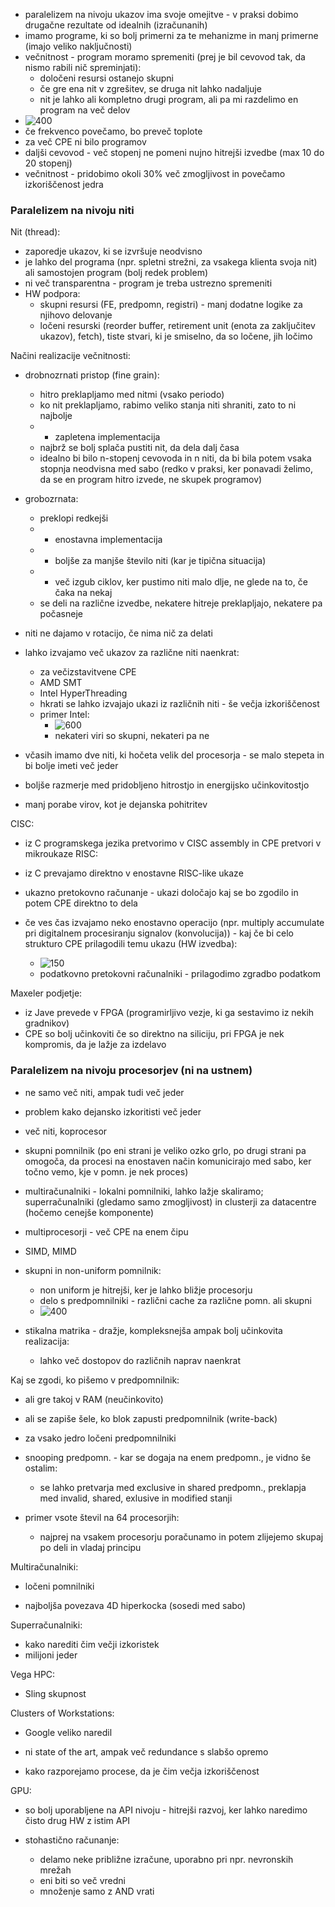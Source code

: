 - paralelizem na nivoju ukazov ima svoje omejitve - v praksi dobimo drugačne rezultate od idealnih (izračunanih)
- imamo programe, ki so bolj primerni za te mehanizme in manj primerne (imajo veliko naključnosti)
- večnitnost - program moramo spremeniti (prej je bil cevovod tak, da nismo rabili nič spreminjati):
	- določeni resursi ostanejo skupni
	- če gre ena nit v zgrešitev, se druga nit lahko nadaljuje
	- nit je lahko ali kompletno drugi program, ali pa mi razdelimo en program na več delov
- ![400](../../Images2/Pasted%20image%2020250114102956.png)
- če frekvenco povečamo, bo preveč toplote
- za več CPE ni bilo programov
- daljši cevovod - več stopenj ne pomeni nujno hitrejši izvedbe (max 10 do 20 stopenj)
- večnitnost - pridobimo okoli 30% več zmogljivost in povečamo izkoriščenost jedra

### Paralelizem na nivoju niti
Nit (thread):
- zaporedje ukazov, ki se izvršuje neodvisno
- je lahko del programa (npr. spletni strežni, za vsakega klienta svoja nit) ali samostojen program (bolj redek problem)
- ni več transparentna - program je treba ustrezno spremeniti
- HW podpora:
	- skupni resursi (FE, predpomn, registri) - manj dodatne logike za njihovo delovanje
	- ločeni resurski (reorder buffer, retirement unit (enota za zaključitev ukazov), fetch), tiste stvari, ki je smiselno, da so ločene, jih ločimo

Načini realizacije večnitnosti:
- drobnozrnati pristop (fine grain):
	- hitro preklapljamo med nitmi (vsako periodo)
	- ko nit preklapljamo, rabimo veliko stanja niti shraniti, zato to ni najbolje
	- - zapletena implementacija
	- najbrž se bolj splača pustiti nit, da dela dalj časa
	- idealno bi bilo n-stopenj cevovoda in n niti, da bi bila potem vsaka stopnja neodvisna med sabo (redko v praksi, ker ponavadi želimo, da se en program hitro izvede, ne skupek programov)
- grobozrnata:
	- preklopi redkejši
	- + enostavna implementacija
	- + boljše za manjše število niti (kar je tipična situacija)
	- - več izgub ciklov, ker pustimo niti malo dlje, ne glede na to, če čaka na nekaj
	- se deli na različne izvedbe, nekatere hitreje preklapljajo, nekatere pa počasneje

- niti ne dajamo v rotacijo, če nima nič za delati

- lahko izvajamo več ukazov za različne niti naenkrat:
	- za večizstavitvene CPE
	- AMD SMT
	- Intel HyperThreading
	- hkrati se lahko izvajajo ukazi iz različnih niti - še večja izkoriščenost
	- primer Intel:
		- ![600](../../Images2/Pasted%20image%2020250114105049.png)
		- nekateri viri so skupni, nekateri pa ne

- včasih imamo dve niti, ki hočeta velik del procesorja - se malo stepeta in bi bolje imeti več jeder
- boljše razmerje med pridobljeno hitrostjo in energijsko učinkovitostjo
- manj porabe virov, kot je dejanska pohitritev

CISC:
- iz C programskega jezika pretvorimo v CISC assembly in CPE pretvori v mikroukaze
RISC:
- iz C prevajamo direktno v enostavne RISC-like ukaze

- ukazno pretokovno računanje - ukazi določajo kaj se bo zgodilo in potem CPE direktno to dela
- če ves čas izvajamo neko enostavno operacijo (npr. multiply accumulate pri digitalnem procesiranju signalov (konvolucija)) - kaj če bi celo strukturo CPE prilagodili temu ukazu (HW izvedba):
	- ![150](../../Images2/Pasted%20image%2020250114105820.png)
	- podatkovno pretokovni računalniki - prilagodimo zgradbo podatkom

Maxeler podjetje:
- iz Jave prevede v FPGA (programirljivo vezje, ki ga sestavimo iz nekih gradnikov)
- CPE so bolj učinkoviti če so direktno na siliciju, pri FPGA je nek kompromis, da je lažje za izdelavo

### Paralelizem na nivoju procesorjev (ni na ustnem)

- ne samo več niti, ampak tudi več jeder
- problem kako dejansko izkoritisti več jeder

- več niti, koprocesor
- skupni pomnilnik (po eni strani je veliko ozko grlo, po drugi strani pa omogoča, da procesi na enostaven način komunicirajo med sabo, ker točno vemo, kje v pomn. je nek proces)
- multiračunalniki - lokalni pomnilniki, lahko lažje skaliramo; superračunalniki (gledamo samo zmogljivost) in clusterji za datacentre (hočemo cenejše komponente)
- multiprocesorji - več CPE na enem čipu

- SIMD, MIMD
- skupni in non-uniform pomnilnik:
	- non uniform je hitrejši, ker je lahko bližje procesorju
	- delo s predpomnilniki - različni cache za različne pomn. ali skupni
	- ![400](../../Images2/Pasted%20image%2020250114112940.png)
- stikalna matrika - dražje, kompleksnejša ampak bolj učinkovita realizacija:
	- lahko več dostopov do različnih naprav naenkrat

Kaj se zgodi, ko pišemo v predpomnilnik:
- ali gre takoj v RAM (neučinkovito)
- ali se zapiše šele, ko blok zapusti predpomnilnik (write-back)
- za vsako jedro ločeni predpomnilniki
- snooping predpomn. - kar se dogaja na enem predpomn., je vidno še ostalim:
	- se lahko pretvarja med exclusive in shared predpomn., preklapja med invalid, shared, exlusive in modified stanji

- primer vsote števil na 64 procesorjih:
	- najprej na vsakem procesorju poračunamo in potem zlijejemo skupaj po deli in vladaj principu

Multiračunalniki:
- ločeni pomnilniki

- najboljša povezava 4D hiperkocka (sosedi med sabo)

Superračunalniki:
- kako narediti čim večji izkoristek
- milijoni jeder

Vega HPC:
- Sling skupnost

Clusters of Workstations:
- Google veliko naredil
- ni state of the art, ampak več redundance s slabšo opremo

- kako razporejamo procese, da je čim večja izkoriščenost

GPU:
- so bolj uporabljene na API nivoju - hitrejši razvoj, ker lahko naredimo čisto drug HW z istim API

- stohastično računanje:
	- delamo neke približne izračune, uporabno pri npr. nevronskih mrežah
	- eni biti so več vredni
	- množenje samo z AND vrati